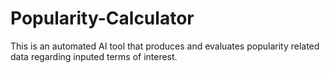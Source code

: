 # Popularity-Calculator
This is an automated AI tool that produces and evaluates popularity related data regarding inputed terms of interest.
